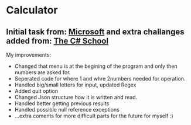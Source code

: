 # Calculator

Initial task from: [Microsoft](https://learn.microsoft.com/en-us/visualstudio/get-started/csharp/tutorial-console?view=vs-2022) and extra challanges added from: [The C# School](https://thecsharpschool.getlearnworlds.com/course/calculator)
----------------------------------------------------
My improvements:
- Changed that menu is at the begining of the program and only then numbers are asked for.
- Seperated code for where 1 and whre 2numbers needed for operation.
- Handled big/small letters for input, updated Regex
- Added quit option
- Changed Json structure how it is written and read.
- Handled better getting previous results
- Handled possible null reference exceptions
- ...extra coments for more difficult parts for the future for myself :)
